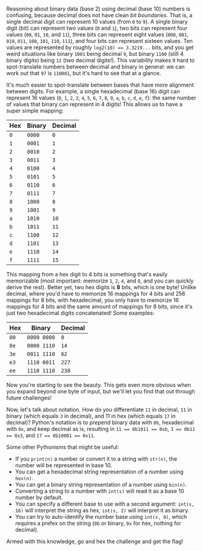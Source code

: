 Reasoning about binary data (base 2) using decimal (base 10) numbers is confusing, because decimal does not have clean _bit boundaries_.
That is, a single decimal digit can represent 10 values (from `0` to `9`).
A single binary digit (bit) can represent two values (`0` and `1`), two bits can represent four values (`00`, `01`, `10`, and `11`), three bits can represent eight values (`000`, `001`, `010`, `011`, `100`, `101`, `110`, `111`), and four bits can represent sixteen values.
Ten values are represented by roughly `log2(10) == 3.3219...` bits, and you get weird situations like binary `1001` being decimal `9`, but binary `1100` (still 4 binary digits) being `12` (_two_ decimal digits!).
This variability makes it hard to spot-translate numbers between decimal and binary in general: we can work out that `97` is `110001`, but it's hard to see that at a glance.

It's much easier to spot-translate between bases that have more alignment between digits.
For example, a single hexadecimal (base 16) digit can represent 16 values (`0`, `1`, `2`, `3`, `4`, `5`, `6`, `7`, `8`, `9`, `a`, `b`, `c`, `d`, `e`, `f`): the same number of values that binary can represent in 4 digits!
This allows us to have a super simple mapping:

| Hex | Binary | Decimal |
|-----|--------|---------|
| `0` | `0000` | `0`     |
| `1` | `0001` | `1`     |
| `2` | `0010` | `2`     |
| `3` | `0011` | `3`     |
| `4` | `0100` | `4`     |
| `5` | `0101` | `5`     |
| `6` | `0110` | `6`     |
| `7` | `0111` | `7`     |
| `8` | `1000` | `8`     |
| `9` | `1001` | `9`     |
| `a` | `1010` | `10`    |
| `b` | `1011` | `11`    |
| `c` | `1100` | `12`    |
| `d` | `1101` | `13`    |
| `e` | `1110` | `14`    |
| `f` | `1111` | `15`    |

This mapping from a hex digit to 4 bits is something that's easily memorizable (most important: memorize `1`, `2`, `4`, and `8`, and you can quickly derive the rest).
Better yet, two hex digits is **8** bits, which is one byte!
Unlike decimal, where you'd have to memorize 16 mappings for 4 bits and 256 mappings for 8 bits, with hexadecimal, you only have to memorize 16 mappings for 4 bits and the same amount of mappings for 8 bits, since it's just two hexadecimal digits concatenated!
Some examples:

| Hex  | Binary      | Decimal |
|------|-------------|---------|
| `00` | `0000 0000` | `0`     |
| `0e` | `0000 1110` | `14`    |
| `3e` | `0011 1110` | `62`    |
| `e3` | `1110 0011` | `227`   |
| `ee` | `1110 1110` | `238`   |

Now you're starting to see the beauty.
This gets even more obvious when you expand beyond one byte of input, but we'll let you find that out through future challenges!

Now, let's talk about notation.
How do you differentiate `11` in decimal, `11` in binary (which equals `3` in decimal), and 11 in hex (which equals `17` in decimal)?
Python's notation is to prepend binary data with `0b`, hexadecimal with `0x`, and keep decimal as is, resulting in `11 == 0b1011 == 0xb`, `3 == 0b11 == 0x3`, and `17 == 0b10001 == 0x11`.

Some other Pythonisms that might be useful:

- If you `print(n)` a number or convert it to a string with `str(n)`, the number will be represented in base 10.
- You can get a hexadecimal string representation of a number using `hex(n)`.
- You can get a binary string representation of a number using `bin(n)`.
- Converting a string to a number with `int(s)` will read it as a base 10 number by default.
- You can specify a different base to use with a second argument: `int(s, 16)` will interpret the string as hex, `int(s, 2)` will interpret it as binary.
- You can try to auto-identify the number base using `int(s, 0)`, which requires a prefex on the string (`0b` or binary, `0x` for hex, nothing for decimal).

Armed with this knowledge, go and hex the challenge and get the flag!
